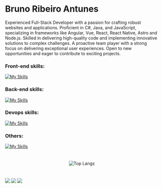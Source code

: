 # Bruno Ribeiro Antunes

Experienced Full-Stack Developer with a passion for crafting robust websites and applications. Proficient in C#, Java, and JavaScript, specializing in frameworks like Angular, Vue, React, React Native, Astro and Node.js. Skilled in delivering high-quality code and implementing innovative solutions to complex challenges. A proactive team player with a strong focus on delivering exceptional user experiences. Open to new opportunities and eager to contribute to exciting projects.

### Front-end skills:
[![My Skills](https://skillicons.dev/icons?i=js,ts,html,css,scss,tailwind,styledcomponents,bootstrap,gulp,jquery,react,redux,angular,vue,svelte,solidjs,vite,nodejs,express,nextjs,astro,jest)](https://skillicons.dev)

### Back-end skills:
[![My Skills](https://skillicons.dev/icons?i=nodejs,express,nestjs,java,spring,cs,dotnet,go,python,php,mysql,postgres,sqlite,mongodb,graphql)](https://skillicons.dev)

### Devops skills:
[![My Skills](https://skillicons.dev/icons?i=git,github,gitlab,docker,azure,aws)](https://skillicons.dev)

### Others:
[![My Skills](https://skillicons.dev/icons?i=ps,pr,xd,ai,svg,blender,godot)](https://skillicons.dev)
 
#
<div align="center">

  ![Top Langs](https://github-readme-stats.vercel.app/api/top-langs/?username=mufasa-dev&layout=compact&langs_count=10&hide=css,less,objective-c&exclude_repo=Porto-Sul-Adventures)

</div>

#

<div> 
  <a href="https://www.linkedin.com/in/bruno-ribeiro-antunes-510b91196/" target="_blank"><img src="https://img.shields.io/badge/-LinkedIn-%230077B5?style=for-the-badge&logo=linkedin&logoColor=white" target="_blank"></a> 
  <a href = "mailto:bruno.ribeiro96@hotmail.com.br"><img src="https://img.shields.io/badge/Microsoft_Outlook-0078D4?style=for-the-badge&logo=microsoft-outlook&logoColor=white" target="_blank"></a>
 	<a href="https://princekaelen.itch.io" target="_blank"><img src="https://img.shields.io/badge/Itch.io-FA5C5C?style=for-the-badge&logo=itchdotio&logoColor=white" target="_blank"></a>
</div>
